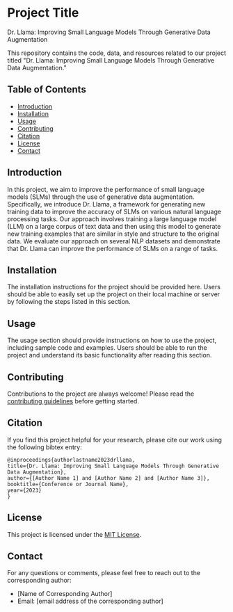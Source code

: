 # Project Title

Dr. Llama: Improving Small Language Models Through Generative Data Augmentation

This repository contains the code, data, and resources related to our project titled "Dr. Llama: Improving Small Language Models Through Generative Data Augmentation."

## Table of Contents

* [Introduction](#introduction)
* [Installation](#installation)
* [Usage](#usage)
* [Contributing](#contributing)
* [Citation](#citation)
* [License](#license)
* [Contact](#contact)

## Introduction

In this project, we aim to improve the performance of small language models (SLMs) through the use of generative data augmentation. Specifically, we introduce Dr. Llama, a framework for generating new training data to improve the accuracy of SLMs on various natural language processing tasks. Our approach involves training a large language model (LLM) on a large corpus of text data and then using this model to generate new training examples that are similar in style and structure to the original data. We evaluate our approach on several NLP datasets and demonstrate that Dr. Llama can improve the performance of SLMs on a range of tasks.

## Installation

The installation instructions for the project should be provided here. Users should be able to easily set up the project on their local machine or server by following the steps listed in this section.

## Usage

The usage section should provide instructions on how to use the project, including sample code and examples. Users should be able to run the project and understand its basic functionality after reading this section.

## Contributing

Contributions to the project are always welcome! Please read the [contributing guidelines](CONTRIBUTING.md) before getting started.

## Citation

If you find this project helpful for your research, please cite our work using the following bibtex entry:

```
@inproceedings{authorlastname2023drllama,
title={Dr. Llama: Improving Small Language Models Through Generative Data Augmentation},
author={[Author Name 1] and [Author Name 2] and [Author Name 3]},
booktitle={Conference or Journal Name},
year={2023}
}
```

## License

This project is licensed under the [MIT License](LICENSE).

## Contact

For any questions or comments, please feel free to reach out to the corresponding author:

* [Name of Corresponding Author]
* Email: [email address of the corresponding author]

